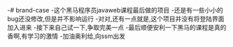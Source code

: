 -# brand-case
-这个黑马程序员javaweb课程最后做的项目
-还是有一些小小的bug还没修改,但是并不影响运行
-对对,还有一点就是,这个项目并没有将登陆界面加入进来
-接下来自己试一下,争取完美一点
-最后顺便安利一下黑马的课程是真的香啊,有学习的激情
-加油奥利给,向ssm出发
